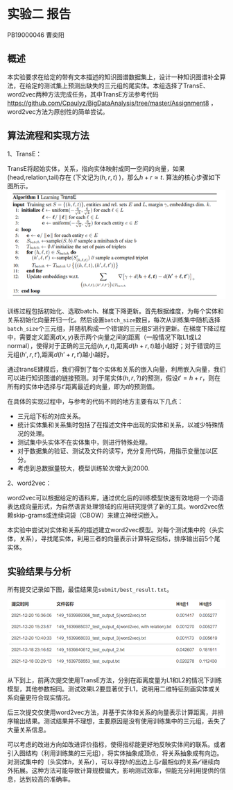 
# 实验二 报告

PB19000046 曹奕阳

## 概述

本实验要求在给定的带有文本描述的知识图谱数据集上，设计一种知识图谱补全算
法，在给定的测试集上预测出缺失的三元组的尾实体。本组选择了TransE、word2vec两种方法完成任务，其中TransE方法参考代码 https://github.com/Cpaulyz/BigDataAnalysis/tree/master/Assignment8 ，word2vec方法为原创性的简单尝试。

## 算法流程和实现方法

1、TransE：

TransE将起始实体，关系，指向实体映射成同一空间的向量，如果(head,relation,tail)存在 (下文记为$(h,r,t)$ )，那么$h+r≈t$. 算法的核心步骤如下图所示。
![节点](./TransE.png)

训练过程包括初始化、选取batch、梯度下降更新。首先根据维度，为每个实体和关系初始化向量并归一化。然后设置`batch_size`数目，每次从训练集中随机选择`batch_size`个三元组，并随机构成一个错误的三元组$S'$进行更新。在梯度下降过程中，需要定义距离$d(x,y)$表示两个向量之间的距离（一般情况下取L1或L2 normal），使得对于正确的三元组$(h,r,t)$,距离$d(h+r,t)$越小越好；对于错误的三元组$(h',r,t')$,距离$d(h'+r,t')$越小越好。

通过transE建模后，我们得到了每个实体和关系的嵌入向量，利用嵌入向量，我们可以进行知识图谱的链接预测。对于尾实体$(h,r,?)$的预测，假设$t'=h+r$，则在所有的实体中选择与$t'$距离最近的向量，即为$t$的预测值。

在具体的实现过程中，与参考的代码不同的地方主要有以下几点：
* 三元组下标的对应关系。
* 统计实体集和关系集时包括了在描述文件中出现的实体和关系，以减少特殊情况的处理。
* 测试集中头实体不在实体集中，则进行特殊处理。
* 对于数据集的验证、测试及文件的读写，充分复用代码，用指示变量加以区分。
* 考虑到总数据量较大，模型训练轮次增大到2000.

2、word2vec：

word2vec可以根据给定的语料库，通过优化后的训练模型快速有效地将一个词语表达成向量形式，为自然语言处理领域的应用研究提供了新的工具。word2vec依赖skip-grams或连续词袋（CBOW）来建立神经词嵌入。

本实验中尝试对实体和关系的描述建立word2vec模型。对每个测试集中的（头实体，关系），寻找尾实体，利用三者的向量表示计算特定指标，排序输出前5个尾实体。

## 实验结果与分析

所有提交记录如下图，最佳结果见`submit/best_result.txt`。

![节点](./overall_result.png)

从下到上，前两次提交使用TransE方法，分别在距离度量为L1和L2的情况下训练模型，其他参数相同。测试效果L2要显著优于L1，说明用二维特征刻画实体或关系向量更符合现实情况。

后三次提交仅使用word2vec方法，并基于实体和关系的向量表示计算距离，并排序输出结果。测试结果并不理想，主要原因是没有使用训练集中的三元组，丢失了大量关系信息。

可以考虑的改进方向如改进评价指标，使得指标能更好地反映实体间的联系。或者引入图结构（利用训练集的三元组），将实体抽象成顶点，将关系抽象成有向边。对测试集中的（头实体$h$，关系$r$），可以寻找$h$的出边上与$r$最相似的关系$r'$继续向外拓展。这种方法可能导致计算规模偏大，影响测试效率，但能充分利用提供的信息，达到较高的准确率。